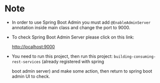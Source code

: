 # Note

 - In order to use Spring Boot Admin you must add `@EnableAdminServer` annotation inside main class and change the port to 9000.
 
  
 - To check Spring Boot Admin Server please click on this link:
 
   [http://localhost:9000](http://localhost:9000)
   
 - You need to run this project, then run this project: `building-consuming-rest-services` (already registered with spring 
 
   boot admin server) and make some action, then return to spring boot admin UI to check.
